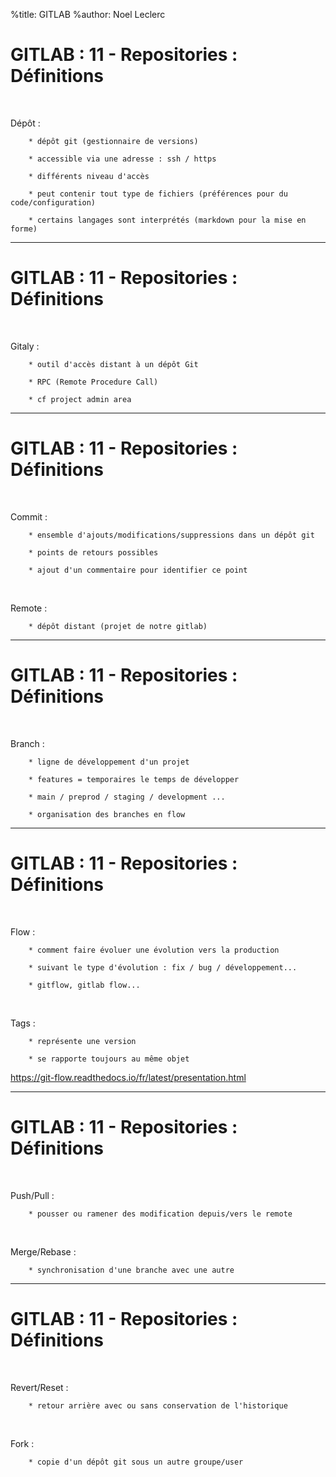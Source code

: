 %title: GITLAB
%author: Noel Leclerc


# GITLAB : 11 - Repositories : Définitions 


<br>

Dépôt :

		* dépôt git (gestionnaire de versions)

		* accessible via une adresse : ssh / https

		* différents niveau d'accès

		* peut contenir tout type de fichiers (préférences pour du code/configuration)

		* certains langages sont interprétés (markdown pour la mise en forme)

----------------------------------------------------------------------------------

# GITLAB : 11 - Repositories : Définitions 


<br>

Gitaly :

		* outil d'accès distant à un dépôt Git

		* RPC (Remote Procedure Call)

		* cf project admin area

----------------------------------------------------------------------------------

# GITLAB : 11 - Repositories : Définitions 

<br>

Commit :

		* ensemble d'ajouts/modifications/suppressions dans un dépôt git

		* points de retours possibles

		* ajout d'un commentaire pour identifier ce point

<br>

Remote :

		* dépôt distant (projet de notre gitlab)

----------------------------------------------------------------------------------

# GITLAB : 11 - Repositories : Définitions 

<br>

Branch :

		* ligne de développement d'un projet

		* features = temporaires le temps de développer

		* main / preprod / staging / development ...

		* organisation des branches en flow

----------------------------------------------------------------------------------

# GITLAB : 11 - Repositories : Définitions 

<br>

Flow : 

		* comment faire évoluer une évolution vers la production

		* suivant le type d'évolution : fix / bug / développement...

		* gitflow, gitlab flow...

<br>

Tags :

		* représente une version 

		* se rapporte toujours au même objet

https://git-flow.readthedocs.io/fr/latest/presentation.html

----------------------------------------------------------------------------------

# GITLAB : 11 - Repositories : Définitions 

<br>

Push/Pull :

		* pousser ou ramener des modification depuis/vers le remote

<br>

Merge/Rebase :

		* synchronisation d'une branche avec une autre

----------------------------------------------------------------------------------

# GITLAB : 11 - Repositories : Définitions 

<br>

Revert/Reset :

		* retour arrière avec ou sans conservation de l'historique

<br>

Fork :

		* copie d'un dépôt git sous un autre groupe/user

